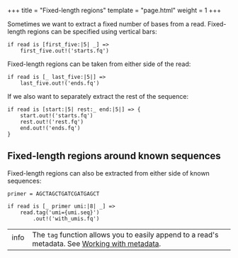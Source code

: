 +++
title = "Fixed-length regions"
template = "page.html"
weight = 1
+++

Sometimes we want to extract a fixed number of bases from a read. Fixed-length regions can be specified using vertical bars:

```matchbox
if read is [first_five:|5| _] => 
    first_five.out!('starts.fq')
```

Fixed-length regions can be taken from either side of the read:

```matchbox
if read is [_ last_five:|5|] => 
    last_five.out!('ends.fq')
```

If we also want to separately extract the rest of the sequence:

```matchbox
if read is [start:|5| rest:_ end:|5|] => {
    start.out!('starts.fq')
    rest.out!('rest.fq')
    end.out!('ends.fq')
}
```

## Fixed-length regions around known sequences

Fixed-length regions can also be extracted from either side of known sequences:

```matchbox
primer = AGCTAGCTGATCGATGAGCT

if read is [_ primer umi:|8| _] =>
    read.tag('umi={umi.seq}')
        .out!('with_umis.fq')
```


<div class="info_block">
<table>
    <tr>
        <td  style="vertical-align: top; width:2em;text-align:center;padding-top:0.5em">
        <span class="material-symbols-outlined">
        info
        </span>
        </td>
        <td>
            The <code>tag</code> function allows you to easily append to a read's metadata. See <a href="">Working with metadata</a>. 
        </td>
    </tr>
</table>
</div>
